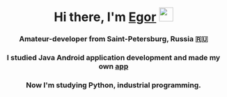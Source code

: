 <h1 align="center">Hi there, I'm <a href="https://t.me/lypoka" target="_blank">Egor</a> 
<img src="https://github.com/blackcater/blackcater/raw/main/images/Hi.gif" height="32"/></h1>
<h3 align="center">Amateur-developer from Saint-Petersburg, Russia 🇷🇺</h3>
<h3 align="center">I studied Java Android application development and made my own <a href="https://github.com/artkegor/Kanlane" target="_blank">app</a></h3>
<h3 align="center">Now I'm studying Python, industrial programming.</h3>
